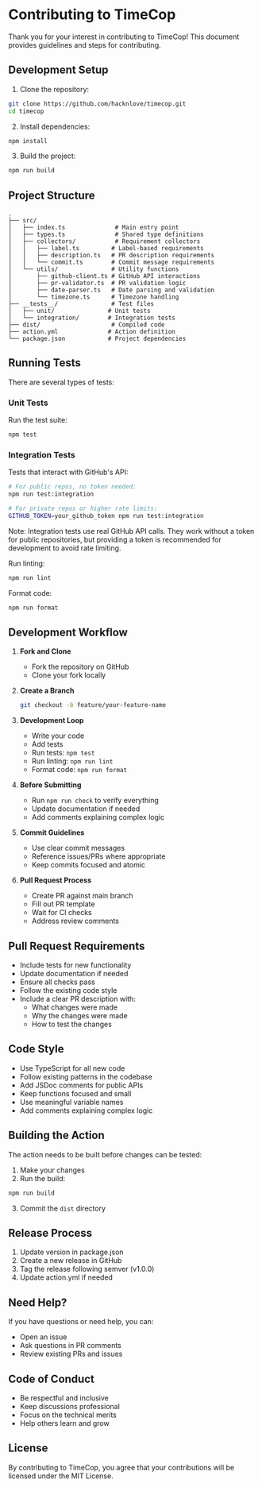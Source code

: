 # Contributing to TimeCop

Thank you for your interest in contributing to TimeCop! This document provides guidelines and steps for contributing.

## Development Setup

1. Clone the repository:

```bash
git clone https://github.com/hacknlove/timecop.git
cd timecop
```

2. Install dependencies:

```bash
npm install
```

3. Build the project:

```bash
npm run build
```

## Project Structure

```
.
├── src/
│   ├── index.ts              # Main entry point
│   ├── types.ts              # Shared type definitions
│   ├── collectors/           # Requirement collectors
│   │   ├── label.ts         # Label-based requirements
│   │   ├── description.ts   # PR description requirements
│   │   └── commit.ts        # Commit message requirements
│   └── utils/               # Utility functions
│       ├── github-client.ts # GitHub API interactions
│       ├── pr-validator.ts  # PR validation logic
│       ├── date-parser.ts   # Date parsing and validation
│       └── timezone.ts      # Timezone handling
├── __tests__/               # Test files
│   ├── unit/               # Unit tests
│   └── integration/        # Integration tests
├── dist/                    # Compiled code
├── action.yml              # Action definition
└── package.json            # Project dependencies
```

## Running Tests

There are several types of tests:

### Unit Tests

Run the test suite:

```bash
npm test
```

### Integration Tests

Tests that interact with GitHub's API:

```bash
# For public repos, no token needed:
npm run test:integration

# For private repos or higher rate limits:
GITHUB_TOKEN=your_github_token npm run test:integration
```

Note: Integration tests use real GitHub API calls. They work without a token for public repositories,
but providing a token is recommended for development to avoid rate limiting.

Run linting:

```bash
npm run lint
```

Format code:

```bash
npm run format
```

## Development Workflow

1. **Fork and Clone**
   - Fork the repository on GitHub
   - Clone your fork locally

2. **Create a Branch**
   ```bash
   git checkout -b feature/your-feature-name
   ```

3. **Development Loop**
   - Write your code
   - Add tests
   - Run tests: `npm test`
   - Run linting: `npm run lint`
   - Format code: `npm run format`

4. **Before Submitting**
   - Run `npm run check` to verify everything
   - Update documentation if needed
   - Add comments explaining complex logic

5. **Commit Guidelines**
   - Use clear commit messages
   - Reference issues/PRs where appropriate
   - Keep commits focused and atomic

6. **Pull Request Process**
   - Create PR against main branch
   - Fill out PR template
   - Wait for CI checks
   - Address review comments

## Pull Request Requirements

- Include tests for new functionality
- Update documentation if needed
- Ensure all checks pass
- Follow the existing code style
- Include a clear PR description with:
  - What changes were made
  - Why the changes were made
  - How to test the changes

## Code Style

- Use TypeScript for all new code
- Follow existing patterns in the codebase
- Add JSDoc comments for public APIs
- Keep functions focused and small
- Use meaningful variable names
- Add comments explaining complex logic

## Building the Action

The action needs to be built before changes can be tested:

1. Make your changes
2. Run the build:

```bash
npm run build
```

3. Commit the `dist` directory

## Release Process

1. Update version in package.json
2. Create a new release in GitHub
3. Tag the release following semver (v1.0.0)
4. Update action.yml if needed

## Need Help?

If you have questions or need help, you can:

- Open an issue
- Ask questions in PR comments
- Review existing PRs and issues

## Code of Conduct

- Be respectful and inclusive
- Keep discussions professional
- Focus on the technical merits
- Help others learn and grow

## License

By contributing to TimeCop, you agree that your contributions will be licensed under the MIT License.
